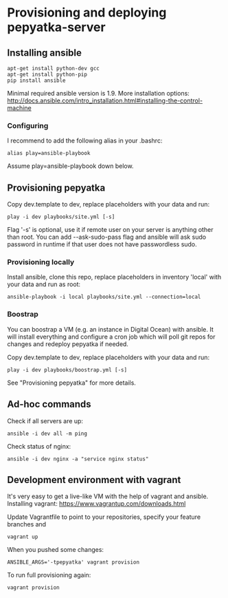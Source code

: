 # Provisioning and deploying pepyatka-server
## Installing ansible

    apt-get install python-dev gcc
    apt-get install python-pip
    pip install ansible

Minimal required ansible version is 1.9.
More installation options: http://docs.ansible.com/intro_installation.html#installing-the-control-machine

### Configuring
I recommend to add the following alias in your .bashrc:

    alias play=ansible-playbook

Assume play=ansible-playbook down below.

## Provisioning pepyatka
Copy dev.template to dev, replace placeholders with your data and run:

    play -i dev playbooks/site.yml [-s]

Flag '-s' is optional, use it if remote user on your server is anything other than root.
You can add --ask-sudo-pass flag and ansible will ask sudo password in runtime if that user does not have passwordless sudo.

### Provisioning locally
Install ansible, clone this repo, replace placeholders in inventory 'local' with your data and run as root:

    ansible-playbook -i local playbooks/site.yml --connection=local

### Boostrap
You can boostrap a VM (e.g. an instance in Digital Ocean) with ansible. It will install everything and configure a cron job which will poll git repos for changes and redeploy pepyatka if needed.

Copy dev.template to dev, replace placeholders with your data and run:

    play -i dev playbooks/boostrap.yml [-s]

See "Provisioning pepyatka" for more details.

## Ad-hoc commands
Check if all servers are up:

    ansible -i dev all -m ping

Check status of nginx:

    ansible -i dev nginx -a "service nginx status"

## Development environment with vagrant
It's very easy to get a live-like VM with the help of vagrant and ansible.
Installing vagrant: https://www.vagrantup.com/downloads.html

Update Vagrantfile to point to your repositories, specify your feature branches and

    vagrant up

When you pushed some changes:

    ANSIBLE_ARGS='-tpepyatka' vagrant provision

To run full provisioning again:

    vagrant provision
